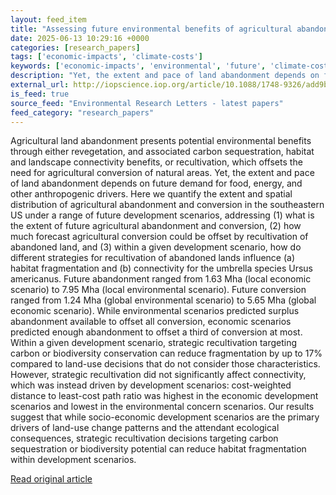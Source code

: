 ```yaml
---
layout: feed_item
title: "Assessing future environmental benefits of agricultural abandonment and recultivation"
date: 2025-06-13 10:29:16 +0000
categories: [research_papers]
tags: ['economic-impacts', 'climate-costs']
keywords: ['economic-impacts', 'environmental', 'future', 'climate-costs', 'assessing']
description: "Yet, the extent and pace of land abandonment depends on future demand for food, energy, and other anthropogenic drivers"
external_url: http://iopscience.iop.org/article/10.1088/1748-9326/add9b0
is_feed: true
source_feed: "Environmental Research Letters - latest papers"
feed_category: "research_papers"
---
```


Agricultural land abandonment presents potential environmental benefits through either revegetation, and associated carbon sequestration, habitat and landscape connectivity benefits, or recultivation, which offsets the need for agricultural conversion of natural areas. Yet, the extent and pace of land abandonment depends on future demand for food, energy, and other anthropogenic drivers. Here we quantify the extent and spatial distribution of agricultural abandonment and conversion in the southeastern US under a range of future development scenarios, addressing (1) what is the extent of future agricultural abandonment and conversion, (2) how much forecast agricultural conversion could be offset by recultivation of abandoned land, and (3) within a given development scenario, how do different strategies for recultivation of abandoned lands influence (a) habitat fragmentation and (b) connectivity for the umbrella species Ursus americanus. Future abandonment ranged from 1.63 Mha (local economic scenario) to 7.95 Mha (local environmental scenario). Future conversion ranged from 1.24 Mha (global environmental scenario) to 5.65 Mha (global economic scenario). While environmental scenarios predicted surplus abandonment available to offset all conversion, economic scenarios predicted enough abandonment to offset a third of conversion at most. Within a given development scenario, strategic recultivation targeting carbon or biodiversity conservation can reduce fragmentation by up to 17% compared to land-use decisions that do not consider those characteristics. However, strategic recultivation did not significantly affect connectivity, which was instead driven by development scenarios: cost-weighted distance to least-cost path ratio was highest in the economic development scenarios and lowest in the environmental concern scenarios. Our results suggest that while socio-economic development scenarios are the primary drivers of land-use change patterns and the attendant ecological consequences, strategic recultivation decisions targeting carbon sequestration or biodiversity potential can reduce habitat fragmentation within development scenarios.

[Read original article](http://iopscience.iop.org/article/10.1088/1748-9326/add9b0)
